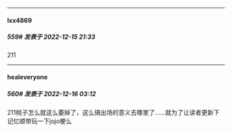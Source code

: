

*****

####  lxx4869  
##### 559#       发表于 2022-12-15 21:33

211



*****

####  healeveryone  
##### 560#       发表于 2022-12-16 03:12

211桃子怎么就这么萎掉了，这么搞出场的意义去哪里了……就为了让读者更新下记忆顺带玩一下jojo梗么

